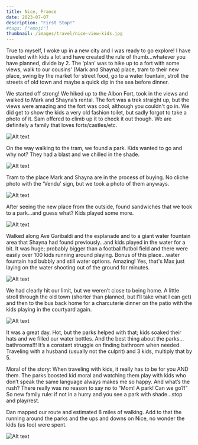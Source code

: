 ```yaml
---
title: Nice, France
date: 2023-07-07
description: "First Stop!"
#tags: ["emoji"]
thumbnail: /images/travel/nice-view-kids.jpg
---
```


True to myself, I woke up in a new city and I was ready to go explore! I have traveled with kids a lot and have created the rule of thumb…whatever you have planned, divide by 2. The ‘plan’ was to hike up to a fort with some views, walk to our cousins' (Mark and Shayna) place, tram to their new place, swing by the market for street food, go to a water fountain, stroll the streets of old town and maybe a quick dip in the sea before dinner.

We started off strong! We hiked up to the Albon Fort, took in the views and walked to Mark and Shayna’s rental. The fort was a trek straight up, but the views were amazing and the fort was cool, although you couldn't go in. We did get to show the kids a very old fashion toilet, but sadly forgot to take a photo of it. Sam offered to climb up it to check it out though. We are definitely a family that loves forts/castles/etc.

![Alt text](/images/travel/nice-kids-fort.jpg)

On the way walking to the tram, we found a park. Kids wanted to go and why not? They had a blast and we chilled in the shade.  

![Alt text](/images/travel/nice-playground.jpg)

Tram to the place Mark and Shayna are in the process of buying. No cliche photo with the 'Vendu' sign, but we took a photo of them anyways.

![Alt text](/images/travel/mark-shayna-place.jpg)

After seeing the new place from the outside, found sandwiches that we took to a park…and guess what? Kids played some more. 

![Alt text](/images/travel/nice-playground2.jpg)

Walked along Ave Garibaldi and the esplanade and to a giant water fountain area that Shayna had found previously…and kids played in the water for a bit. It was huge; probably bigger than a football/futbol field and there were easily over 100 kids running around playing. Bonus of this place...water fountain had bubbly and still water options. Amazing! Yes, that's Max just laying on the water shooting out of the ground for minutes. 

![Alt text](/images/travel/nice-waterpark.jpg)

We had clearly hit our limit, but we weren’t close to being home. A little stroll through the old town (shorter than planned, but I’ll take what I can get) and then to the bus back home for a charcuterie dinner on the patio with the kids playing in the courtyard again.

![Alt text](/images/travel/nice-dinner.jpg)

It was a great day. Hot, but the parks helped with that; kids soaked their hats and we filled our water bottles. And the best thing about the parks…bathrooms!!! It’s a constant struggle on finding bathroom when needed. Traveling with a husband (usually not the culprit) and 3 kids, multiply that by 5.

Moral of the story: When traveling with kids, it really has to be for you AND them. The parks boosted kid moral and watching them play with kids who don’t speak the same language always makes me so happy. And what’s the rush? There really was no reason to say no to “Mom! A park! Can we go?!” So new family rule: if not in a hurry and you see a park with shade...stop and play/rest.

Dan mapped our route and estimated 8 miles of walking. Add to that the running around the parks and the ups and downs on Nice, no wonder the kids (us too) were spent.

![Alt text](/images/travel/nice-screenshot.jpg)
